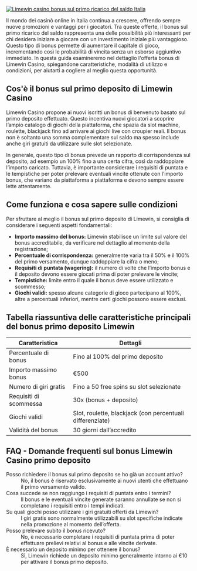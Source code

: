 [![Limewin casino bonus sul primo ricarico del saldo Italia](https://123-caf.pages.dev/gitsignup.png)](https://vrmoo.ru/Bt82HjjY)

<p>Il mondo dei casinò online in Italia continua a crescere, offrendo sempre nuove promozioni e vantaggi per i giocatori. Tra queste offerte, il bonus sul primo ricarico del saldo rappresenta una delle possibilità più interessanti per chi desidera iniziare a giocare con un investimento iniziale più vantaggioso. Questo tipo di bonus permette di aumentare il capitale di gioco, incrementando così le probabilità di vincita senza un esborso aggiuntivo immediato. In questa guida esamineremo nel dettaglio l'offerta bonus di Limewin Casino, spiegandone caratteristiche, modalità di utilizzo e condizioni, per aiutarti a cogliere al meglio questa opportunità.</p>  <h2>Cos'è il bonus sul primo deposito di Limewin Casino</h2> <p>Limewin Casino propone ai nuovi iscritti un bonus di benvenuto basato sul primo deposito effettuato. Questo incentiva nuovi giocatori a scoprire l’ampio catalogo di giochi della piattaforma, che spazia da slot machine, roulette, blackjack fino ad arrivare ai giochi live con croupier reali. Il bonus non è soltanto una somma complementare sul saldo ma spesso include anche giri gratuiti da utilizzare sulle slot selezionate.</p> <p>In generale, questo tipo di bonus prevede un rapporto di corrispondenza sul deposito, ad esempio un 100% fino a una certa cifra, così da raddoppiare l’importo caricato. Tuttavia, è importante considerare i requisiti di puntata e le tempistiche per poter prelevare eventuali vincite ottenute con l’importo bonus, che variano da piattaforma a piattaforma e devono sempre essere lette attentamente.</p>  <h2>Come funziona e cosa sapere sulle condizioni</h2> <p>Per sfruttare al meglio il bonus sul primo deposito di Limewin, si consiglia di considerare i seguenti aspetti fondamentali:</p> <ul>   <li><strong>Importo massimo del bonus:</strong> Limewin stabilisce un limite sul valore del bonus accreditabile, da verificare nel dettaglio al momento della registrazione;</li>   <li><strong>Percentuale di corrispondenza:</strong> generalmente varia tra il 50% e il 100% del primo versamento, dunque raddoppiare la cifra o meno;</li>   <li><strong>Requisiti di puntata (wagering):</strong> il numero di volte che l’importo bonus e il deposito devono essere giocati prima di poter prelevare le vincite;</li>   <li><strong>Tempistiche:</strong> limite entro il quale il bonus deve essere utilizzato e scommesso;</li>   <li><strong>Giochi validi:</strong> spesso alcune categorie di gioco partecipano al 100%, altre a percentuali inferiori, mentre certi giochi possono essere esclusi.</li> </ul>  <h2>Tabella riassuntiva delle caratteristiche principali del bonus primo deposito Limewin</h2> <table>   <thead>     <tr>       <th>Caratteristica</th>       <th>Dettagli</th>     </tr>   </thead>   <tbody>     <tr>       <td>Percentuale di bonus</td>       <td>Fino al 100% del primo deposito</td>     </tr>     <tr>       <td>Importo massimo bonus</td>       <td>€500</td>     </tr>     <tr>       <td>Numero di giri gratis</td>       <td>Fino a 50 free spins su slot selezionate</td>     </tr>     <tr>       <td>Requisiti di scommessa</td>       <td>30x (bonus + deposito)</td>     </tr>     <tr>       <td>Giochi validi</td>       <td>Slot, roulette, blackjack (con percentuali differenziate)</td>     </tr>     <tr>       <td>Validità del bonus</td>       <td>30 giorni dall’accredito</td>     </tr>   </tbody> </table>  <h2>FAQ - Domande frequenti sul bonus Limewin Casino primo deposito</h2> <dl>   <dt>Posso richiedere il bonus sul primo deposito se ho già un account attivo?</dt>   <dd>No, il bonus è riservato esclusivamente ai nuovi utenti che effettuano il primo versamento valido.</dd>    <dt>Cosa succede se non raggiungo i requisiti di puntata entro i termini?</dt>   <dd>Il bonus e le eventuali vincite generate saranno annullate se non si completano i requisiti entro i tempi indicati.</dd>    <dt>Su quali giochi posso utilizzare i giri gratuiti offerti da Limewin?</dt>   <dd>I giri gratis sono normalmente utilizzabili su slot specifiche indicate nella promozione al momento dell’offerta.</dd>    <dt>Posso prelevare subito il bonus ricevuto?</dt>   <dd>No, è necessario completare i requisiti di puntata prima di poter effettuare prelievi relativi al bonus e alle vincite derivate.</dd>    <dt>È necessario un deposito minimo per ottenere il bonus?</dt>   <dd>Sì, Limewin richiede un deposito minimo generalmente intorno ai €10 per attivare il bonus primo deposito.</dd> </dl>